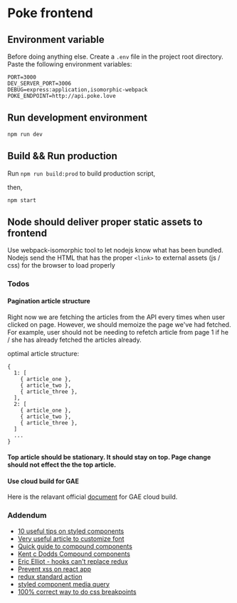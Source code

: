 # Poke frontend

## Environment variable

Before doing anything else. Create a `.env` file in the project root directory. Paste the following environment variables:

```
PORT=3000
DEV_SERVER_PORT=3006
DEBUG=express:application,isomorphic-webpack
POKE_ENDPOINT=http://api.poke.love

```

## Run development environment

`npm run dev`

## Build && Run production

Run `npm run build:prod` to build production script,

then,  

`npm start`

## Node should deliver proper static assets to frontend

Use webpack-isomorphic tool to let nodejs know what has been bundled. Nodejs send the HTML that has the proper `<link>` to external assets (js / css) for the browser to load properly


### Todos

#### Pagination article structure

Right now we are fetching the articles from the API every times when user clicked on page. However, we should memoize the page we've had fetched. For example, user should not be needing to refetch article from page 1 if he / she has already fetched the articles already.

optimal article structure:

```
{
  1: [
    { article_one },
    { article_two },
    { article_three },
  ],
  2: [
    { article_one },
    { article_two },
    { article_three },
  ]
  ...
}
```

#### Top article should be stationary. It should stay on top. Page change should not effect the the top article.

#### Use cloud build for GAE

Here is the relavant official [document](https://cloud.google.com/source-repositories/docs/quickstart-triggering-builds-with-source-repositories) for GAE cloud build.

### Addendum

 - [10 useful tips on styled components](https://medium.com/@pitipatdop/10-useful-tips-for-styled-components-b7710b021e6a)
 - [Very useful article to customize font](https://css-tricks.com/three-techniques-performant-custom-font-usage/)
 - [Quick guide to compound components](https://blog.logrocket.com/guide-to-react-compound-components-9c4b3eb482e9/)
 - [Kent c Dodds Compound components](https://kentcdodds.com/blog/compound-components-with-react-hooks/)
 - [Eric Elliot - hooks can't replace redux](https://medium.com/javascript-scene/do-react-hooks-replace-redux-210bab340672)
 - [Prevent xss on react app](https://medium.com/node-security/the-most-common-xss-vulnerability-in-react-js-applications-2bdffbcc1fa0)
 - [redux standard action](https://github.com/redux-utilities/redux-actions)
 - [styled component media query](https://jsramblings.com/2018/02/04/styled-components-media-queries.html)
 - [100% correct way to do css breakpoints](https://www.freecodecamp.org/news/the-100-correct-way-to-do-css-breakpoints-88d6a5ba1862/)
